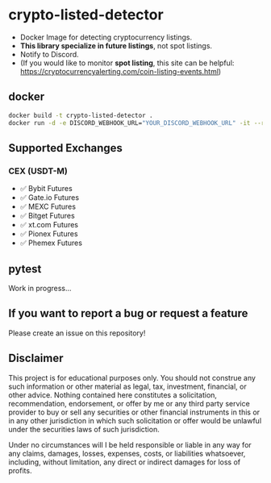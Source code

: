 # crypto-listed-detector

- Docker Image for detecting cryptocurrency listings.
- **This library specialize in future listings**, not spot listings.
- Notify to Discord.
- (If you would like to monitor **spot listing**, this site can be helpful: https://cryptocurrencyalerting.com/coin-listing-events.html)

## docker
```bash
docker build -t crypto-listed-detector .
docker run -d -e DISCORD_WEBHOOK_URL="YOUR_DISCORD_WEBHOOK_URL" -it --rm crypto-listed-detector -d
```

## Supported Exchanges
### CEX (USDT-M)
- ✅ Bybit Futures
- ✅ Gate.io Futures
- ✅ MEXC Futures
- ✅ Bitget Futures
- ✅ xt.com Futures
- ✅ Pionex Futures
- ✅ Phemex Futures

## pytest
Work in progress...

## If you want to report a bug or request a feature
Please create an issue on this repository!

## Disclaimer
This project is for educational purposes only. You should not construe any such information or other material as legal,
tax, investment, financial, or other advice. Nothing contained here constitutes a solicitation, recommendation,
endorsement, or offer by me or any third party service provider to buy or sell any securities or other financial
instruments in this or in any other jurisdiction in which such solicitation or offer would be unlawful under the
securities laws of such jurisdiction.

Under no circumstances will I be held responsible or liable in any way for any claims, damages, losses, expenses, costs,
or liabilities whatsoever, including, without limitation, any direct or indirect damages for loss of profits.
